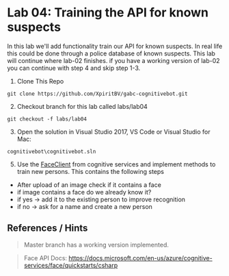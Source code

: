 # Lab 04: Training the API for known suspects

In this lab we'll add functionality train our API for known suspects. In real life this could be done through a police database of known suspects. This lab will continue where lab-02 finishes. if you have a working version of lab-02 you can continue with step 4 and skip step 1-3.

1. Clone This Repo
```
git clone https://github.com/XpiritBV/gabc-cognitivebot.git
```

2. Checkout branch for this lab called labs/lab04
```
git checkout -f labs/lab04
```

3. Open the solution in Visual Studio 2017, VS Code or Visual Studio for Mac: 
```
cognitivebot\cognitivebot.sln
```

5. Use the [FaceClient](https://www.nuget.org/packages/Microsoft.ProjectOxford.Face/) from cognitive services and implement methods to train new persons. This contains the following steps
* After upload of an image check if it contains a face
* if image contains a face do we already know it?
* if yes -> add it to the existing person to improve recognition
* if no -> ask for a name and create a new person

## References / Hints
> Master branch has a working version implemented.

> Face API Docs: https://docs.microsoft.com/en-us/azure/cognitive-services/face/quickstarts/csharp
